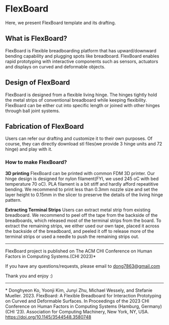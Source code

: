 # FlexBoard
Here, we present FlexBoard template and its drafting.


## What is FlexBoard?
FlexBoard is Flexible breadboarding platform that has upward/downward bending capability and plugging spots like breadboard.
FlexBoard enables rapid prototyping with interactive components such as sensors, actuators and displays on curved and deformable objects. 


## Design of FlexBoard
FlexBoard is designed from a flexible living hinge. The hinges tightly hold the metal strips of conventional breadboard while keeping flexibility.
FlexBoard can be either cut into specific length or joined with other hinges through ball joint systems.


## Fabrication of FlexBoard
Users can refer our drafting and customize it to their own purposes.
Of course, they can directly download stl files(we provide 3 hinge units and 72 hinge) and play with it.


### How to make FlexBoard?
**3D printing**
FlexBoard can be printed with common FDM 3D printer.
Our hinge design is designed for nylon filament(FYI, we used 245 oC with bed temperature 70 oC). PLA filament is a bit stiff and hardly afford repeatitive bending.
We recommend to print less than 0.3mm nozzle size and set the layer height to 0.15mm in the slicer to preserve the details of the living hinge pattern.

**Extracting Terminal Strips**
Users can extract metal strip from existing breadboard. 
We recommend to peel off the tape from the backside of the breadboards, which released most of the terminal strips from the board.
To extract the remaining strips, we either used our own tape, placed it across the backside of the breadboard, and peeled it off to release more of the terminal strips or used a needle to push the remaining strips out.


___
FlexBoard project is published on The ACM CHI Conference on Human Factors in Computing Systems.(CHI 2023)<a name="footnote_1">*</a>

If you have any questions/requests, please email to dong7863@gmail.com

Thank you and enjoy :)
___
<a name="footnote_1">*</a> Donghyeon Ko, Yoonji Kim, Junyi Zhu, Michael Wessely, and Stefanie Mueller. 2023. FlexBoard: A Flexible Breadboard for Interaction Prototyping on Curved and Deformable Surfaces. In Proceedings of the 2023 CHI Conference on Human Factors in Computing Systems (Hamburg, Germany) (CHI
’23). Association for Computing Machinery, New York, NY, USA. <https://doi.org/10.1145/3544548.3580748>
